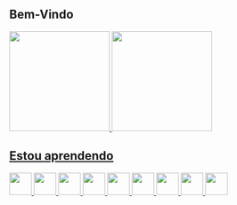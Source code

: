## Bem-Vindo

<div>
<a href="https://github.com/KTROXZ">
<img height="180em" src="https://github-readme-stats.vercel.app/api/top-langs/?username=KTROXZ&layout=compact&langs_count=7&theme=black"/>
<img height="180em" src="https://github-readme-stats.vercel.app/api?username=KTROXZ&show_icons=true&theme=black"/>
</div>

## Estou aprendendo

<img src="https://cdn.jsdelivr.net/gh/devicons/devicon/icons/html5/html5-plain-wordmark.svg" width="40" heigth="40"/> <img src="https://cdn.jsdelivr.net/gh/devicons/devicon/icons/css3/css3-plain-wordmark.svg" width="40" heigth="40"/> <img src="https://cdn.jsdelivr.net/gh/devicons/devicon/icons/javascript/javascript-original.svg" width="40" heigth="40"/> <img src="https://cdn.jsdelivr.net/gh/devicons/devicon/icons/php/php-original.svg" width="40" heigth="40"/> <img src="https://cdn.jsdelivr.net/gh/devicons/devicon/icons/csharp/csharp-original.svg" width="40" heigth="40"/> <img src="https://cdn.jsdelivr.net/gh/devicons/devicon/icons/cplusplus/cplusplus-original.svg" width="40" heigth="40"/> <img src="https://cdn.jsdelivr.net/gh/devicons/devicon/icons/mysql/mysql-original-wordmark.svg" width="40" heigth="40"/> <img src="https://cdn.jsdelivr.net/gh/devicons/devicon/icons/bootstrap/bootstrap-original.svg" width="40" heigth="40"/> <img src="https://cdn.jsdelivr.net/gh/devicons/devicon/icons/canva/canva-original.svg" width="40" heigth="40"/>
